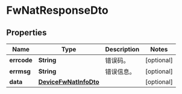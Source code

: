 
# FwNatResponseDto

## Properties
Name | Type | Description | Notes
------------ | ------------- | ------------- | -------------
**errcode** | **String** | 错误码。 |  [optional]
**errmsg** | **String** | 错误信息。 |  [optional]
**data** | [**DeviceFwNatInfoDto**](DeviceFwNatInfoDto.md) |  |  [optional]



